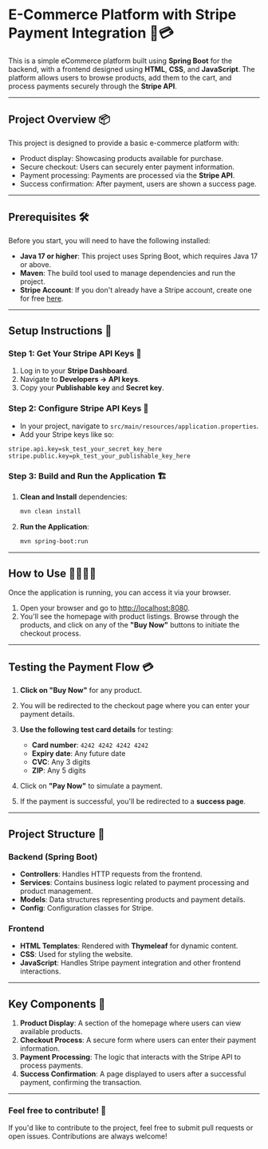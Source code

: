 
# E-Commerce Platform with Stripe Payment Integration 🛒💳

This is a simple eCommerce platform built using **Spring Boot** for the backend, with a frontend designed using **HTML**, **CSS**, and **JavaScript**. The platform allows users to browse products, add them to the cart, and process payments securely through the **Stripe API**.

---

## Project Overview 📦

This project is designed to provide a basic e-commerce platform with:

- Product display: Showcasing products available for purchase.
- Secure checkout: Users can securely enter payment information.
- Payment processing: Payments are processed via the **Stripe API**.
- Success confirmation: After payment, users are shown a success page.

---

## Prerequisites 🛠️

Before you start, you will need to have the following installed:

- **Java 17 or higher**: This project uses Spring Boot, which requires Java 17 or above.
- **Maven**: The build tool used to manage dependencies and run the project.
- **Stripe Account**: If you don't already have a Stripe account, create one for free [here](https://stripe.com).

---

## Setup Instructions 🚀

### Step 1: Get Your Stripe API Keys 🔑

1. Log in to your **Stripe Dashboard**.
2. Navigate to **Developers → API keys**.
3. Copy your **Publishable key** and **Secret key**.

### Step 2: Configure Stripe API Keys 🔧

- In your project, navigate to `src/main/resources/application.properties`.
- Add your Stripe keys like so:

```properties
stripe.api.key=sk_test_your_secret_key_here
stripe.public.key=pk_test_your_publishable_key_here
```

### Step 3: Build and Run the Application 🏗️

1. **Clean and Install** dependencies:
   ```bash
   mvn clean install
   ```

2. **Run the Application**:
   ```bash
   mvn spring-boot:run
   ```

---

## How to Use 👩‍💻👨‍💻

Once the application is running, you can access it via your browser.

1. Open your browser and go to [http://localhost:8080](http://localhost:8080).
2. You'll see the homepage with product listings. Browse through the products, and click on any of the **"Buy Now"** buttons to initiate the checkout process.

---

## Testing the Payment Flow 💳

1. **Click on "Buy Now"** for any product.
2. You will be redirected to the checkout page where you can enter your payment details.
3. **Use the following test card details** for testing:

    - **Card number**: `4242 4242 4242 4242`
    - **Expiry date**: Any future date
    - **CVC**: Any 3 digits
    - **ZIP**: Any 5 digits

4. Click on **"Pay Now"** to simulate a payment.
5. If the payment is successful, you'll be redirected to a **success page**.

---

## Project Structure 📁

### Backend (Spring Boot)

- **Controllers**: Handles HTTP requests from the frontend.
- **Services**: Contains business logic related to payment processing and product management.
- **Models**: Data structures representing products and payment details.
- **Config**: Configuration classes for Stripe.

### Frontend

- **HTML Templates**: Rendered with **Thymeleaf** for dynamic content.
- **CSS**: Used for styling the website.
- **JavaScript**: Handles Stripe payment integration and other frontend interactions.

---

## Key Components 🔑

1. **Product Display**: A section of the homepage where users can view available products.
2. **Checkout Process**: A secure form where users can enter their payment information.
3. **Payment Processing**: The logic that interacts with the Stripe API to process payments.
4. **Success Confirmation**: A page displayed to users after a successful payment, confirming the transaction.

---

### Feel free to contribute! 🎉

If you'd like to contribute to the project, feel free to submit pull requests or open issues. Contributions are always welcome!



